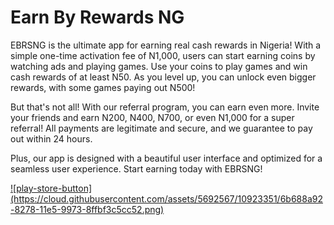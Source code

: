 # Earn By Rewards NG

EBRSNG is the ultimate app for earning real cash rewards in Nigeria! With a simple one-time activation fee of N1,000, users can start earning coins by watching ads and playing games. Use your coins to play games and win cash rewards of at least N50. As you level up, you can unlock even bigger rewards, with some games paying out N500!

But that's not all! With our referral program, you can earn even more. Invite your friends and earn N200, N400, N700, or even N1,000 for a super referral! All payments are legitimate and secure, and we guarantee to pay out within 24 hours.

Plus, our app is designed with a beautiful user interface and optimized for a seamless user experience. Start earning today with EBRSNG!

<a href='https://play.google.com/store/apps/details?id=com.blackstackhub.ebrsng&hl=en-US&ah=WNIlRmUKRT1YYCEwY8gCKLCtK-k'>
![play-store-button](https://cloud.githubusercontent.com/assets/5692567/10923351/6b688a92-8278-11e5-9973-8ffbf3c5cc52.png)
</a>
